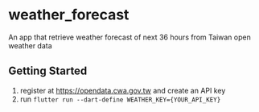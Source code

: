 # weather_forecast

An app that retrieve weather forecast of next 36 hours from Taiwan open weather data

## Getting Started

1. register at https://opendata.cwa.gov.tw and create an API key
2. run `flutter run --dart-define WEATHER_KEY={YOUR_API_KEY}`
